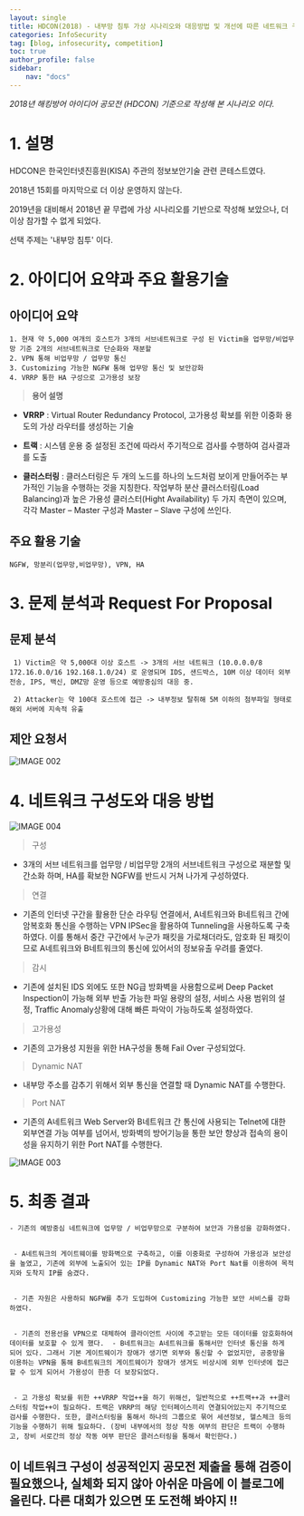 ```yaml
---
layout: single
title: HDCON(2018) - 내부망 침투 가상 시나리오와 대응방법 및 개선에 따른 네트워크 구성
categories: InfoSecurity
tag: [blog, infosecurity, competition]
toc: true
author_profile: false
sidebar:
    nav: "docs"
---
```




*2018년 해킹방어 아이디어 공모전 (HDCON) 기준으로 작성해 본 시나리오 이다.*




# 1. 설명

HDCON은 한국인터넷진흥원(KISA) 주관의 정보보안기술 관련 콘테스트였다.

2018년 15회를 마지막으로 더 이상 운영하지 않는다.

2019년을 대비해서 2018년 끝 무렵에 가상 시나리오를 기반으로 작성해 보았으나, 더 이상 참가할 수 없게 되었다.

선택 주제는 '내부망 침투' 이다.



# 2. 아이디어 요약과 주요 활용기술


## 아이디어 요약

```
1. 현재 약 5,000 여개의 호스트가 3개의 서브네트워크로 구성 된 Victim을 업무망/비업무망 기준 2개의 서브네트워크로 단순화와 재분할
2. VPN 통해 비업무망 / 업무망 통신
3. Customizing 가능한 NGFW 통해 업무망 통신 및 보안강화
4. VRRP 통한 HA 구성으로 고가용성 보장
```


> **용어 설명**

* **VRRP** : Virtual Router Redundancy Protocol, 고가용성 확보를 위한 이중화 용도의 가상 라우터를 생성하는 기술

* **트랙** : 시스템 운용 중 설정된 조건에 따라서 주기적으로 검사를 수행하여 검사결과를 도출

* **클러스터링** : 클러스터링은 두 개의 노드를 하나의 노드처럼 보이게 만들어주는 부가적인 기능을 수행하는 것을 지칭한다. 작업부하 분산 클러스터링(Load Balancing)과 높은 가용성 클러스터(Hight Availability) 두 가지 측면이 있으며, 각각 Master – Master 구성과 Master – Slave 구성에 쓰인다.


## 주요 활용 기술

```
NGFW, 망분리(업무망,비업무망), VPN, HA
```


# 3. 문제 분석과 Request For Proposal

## 문제 분석
```
 1) Victim은 약 5,000대 이상 호스트 -> 3개의 서브 네트워크 (10.0.0.0/8 172.16.0.0/16 192.168.1.0/24) 로 운영되며 IDS, 샌드박스, 10M 이상 데이터 외부전송, IPS, 백신, DMZ망 운영 등으로 예방중심의 대응 중.
 
 2) Attacker는 약 100대 호스트에 접근 -> 내부정보 탈취해 5M 이하의 첨부파일 형태로 해외 서버에 지속적 유출 
```


## 제안 요청서


![IMAGE 002](https://user-images.githubusercontent.com/52769104/104817667-fe84f680-5865-11eb-9b1f-1cb01ad61c9d.png)







# 4. 네트워크 구성도와 대응 방법



![IMAGE 004](https://user-images.githubusercontent.com/52769104/104817669-004eba00-5866-11eb-8063-fa947da818b3.png)









> 구성

- 3개의 서브 네트워크를 업무망 / 비업무망 2개의 서브네트워크 구성으로 재분할 및 간소화 하며, HA를 확보한 NGFW를 반드시 거쳐 나가게 구성하였다.

> 연결

- 기존의 인터넷 구간을 활용한 단순 라우팅 연결에서, A네트워크와 B네트워크 간에 암복호화 통신을 수행하는 VPN IPSec을 활용하여 Tunneling을 사용하도록 구축하였다. 이를 통해서 중간 구간에서 누군가 패킷을 가로채더라도, 암호화 된 패킷이므로 A네트워크와 B네트워크의 통신에 있어서의 정보유출 우려를 줄였다.

> 감시

- 기존에 설치된 IDS 외에도 또한 NG급 방화벽을 사용함으로써 Deep Packet Inspection이 가능해 외부 반출 가능한 파일 용량의 설정, 서비스 사용 범위의 설정, Traffic Anomaly상황에 대해 빠른 파악이 가능하도록 설정하였다. 

> 고가용성

- 기존의 고가용성 지원을 위한 HA구성을 통해 Fail Over 구성되었다.

> Dynamic NAT

- 내부망 주소를 감추기 위해서 외부 통신을 연결할 때 Dynamic NAT를 수행한다.

> Port NAT

- 기존의 A네트워크 Web Server와 B네트워크 간 통신에 사용되는 Telnet에 대한 외부연결 가능 여부를 넘어서, 방화벽의 방어기능을 통한 보안 향상과 접속의 용이성을 유지하기 위한 Port NAT를 수행한다.




![IMAGE 003](https://user-images.githubusercontent.com/52769104/104817668-ffb62380-5865-11eb-849d-268d6d1845cf.png)




# 5. 최종 결과

```
- 기존의 예방중심 네트워크에 업무망 / 비업무망으로 구분하여 보안과 가용성을 강화하였다. 


 - A네트워크의 게이트웨이를 방화벽으로 구축하고, 이를 이중화로 구성하여 가용성과 보안성을 높였고, 기존에 외부에 노출되어 있는 IP를 Dynamic NAT와 Port Nat를 이용하여 목적지와 도착지 IP를 숨겼다. 


 - 기존 자원은 사용하되 NGFW를 추가 도입하여 Customizing 가능한 보안 서비스를 강화하였다.


 - 기존의 전용선을 VPN으로 대체하여 클라이언트 사이에 주고받는 모든 데이터를 암호화하여 데이터를 보호할 수 있게 했다.  - B네트워크는 A네트워크를 통해서만 인터넷 통신을 하게 되어 있다. 그래서 기본 게이트웨이가 장애가 생기면 외부와 통신할 수 없었지만, 공중망을 이용하는 VPN을 통해 B네트워크의 게이트웨이가 장애가 생겨도 비상시에 외부 인터넷에 접근 할 수 있게 되어서 가용성이 한층 더 보장되었다.


 - 고 가용성 확보를 위한 ++VRRP 작업++을 하기 위해선, 일반적으로 ++트랙++과 ++클러스터링 작업++이 필요하다. 트랙은 VRRP의 해당 인터페이스끼리 연결되어있는지 주기적으로 검사를 수행한다. 또한, 클러스터링을 통해서 하나의 그룹으로 묶어 세션정보, 헬스체크 등의 기능을 수행하기 위해 필요하다. (장비 내부에서의 정상 작동 여부의 판단은 트랙이 수행하고, 장비 서로간의 정상 작동 여부 판단은 클러스터링을 통해서 확인한다.)
```




## 이 네트워크 구성이 성공적인지 공모전 제출을 통해 검증이 필요했으나, 실체화 되지 않아 아쉬운 마음에 이 블로그에 올린다. 다른 대회가 있으면 또 도전해 봐야지 !!
